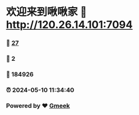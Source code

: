 # 欢迎来到啾啾家 :link: http://120.26.14.101:7094 
### :page_facing_up: [27](http://120.26.14.101:7094/tag.html) 
### :speech_balloon: 2 
### :hibiscus: 184926 
### :alarm_clock: 2024-05-10 11:34:40 
### Powered by :heart: [Gmeek](https://github.com/Meekdai/Gmeek)
